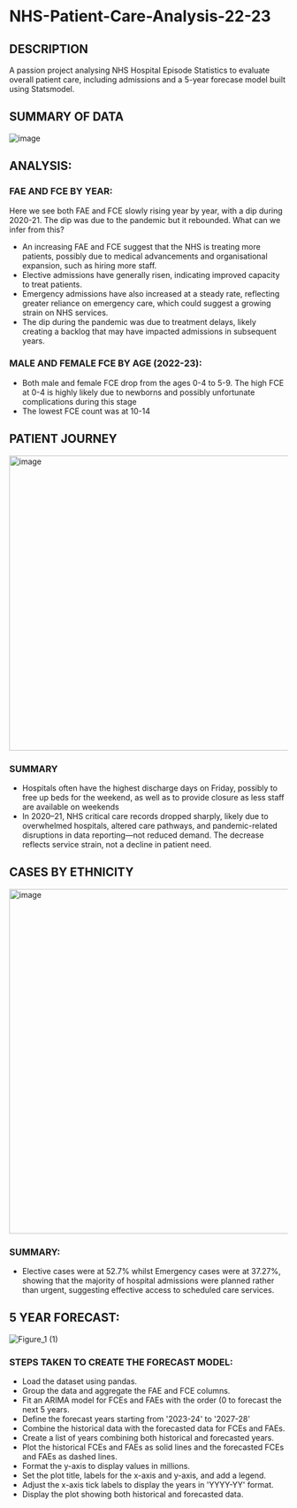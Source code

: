 # NHS-Patient-Care-Analysis-22-23

## DESCRIPTION
A passion project analysing NHS Hospital Episode Statistics to evaluate overall patient care, including admissions and a 5-year forecase model built using Statsmodel.

## SUMMARY OF DATA
![image](https://github.com/user-attachments/assets/43ade539-70ce-45e8-b606-ee83da1349a9)

## ANALYSIS:

### FAE AND FCE BY YEAR:
Here we see both FAE and FCE slowly rising year by year, with a dip during 2020-21. The dip was due to the pandemic but it rebounded. What can we infer from this?
- An increasing FAE and FCE suggest that the NHS is treating more patients, possibly due to medical advancements and organisational expansion, such as hiring more staff.
- Elective admissions have generally risen, indicating improved capacity to treat patients.
- Emergency admissions have also increased at a steady rate, reflecting greater reliance on emergency care, which could suggest a growing strain on NHS services.
- The dip during the pandemic was due to treatment delays, likely creating a backlog that may have impacted admissions in subsequent years.

### MALE AND FEMALE FCE BY AGE (2022-23):
- Both male and female FCE drop from the ages 0-4 to 5-9. The high FCE at 0-4 is highly likely due to newborns and possibly unfortunate complications during this stage
- The lowest FCE count was at 10-14

## PATIENT JOURNEY
<img width="951" height="533" alt="image" src="https://github.com/user-attachments/assets/727fe424-6dfd-42ad-9fd8-a4a76174c403" />

### SUMMARY
- Hospitals often have the highest discharge days on Friday, possibly to free up beds for the weekend, as well as to provide closure as less staff are available on weekends
- In 2020–21, NHS critical care records dropped sharply, likely due to overwhelmed hospitals, altered care pathways, and pandemic-related disruptions in data reporting—not reduced demand. The decrease reflects service strain, not a decline in patient need.

## CASES BY ETHNICITY
<img width="1113" height="623" alt="image" src="https://github.com/user-attachments/assets/0772b791-8cc2-4763-8edc-cef49d86e923" />

### SUMMARY:
- Elective cases were at 52.7% whilst Emergency cases were at 37.27%, showing that the majority of hospital admissions were planned rather than urgent, suggesting effective access to scheduled care services.

## 5 YEAR FORECAST:
![Figure_1 (1)](https://github.com/user-attachments/assets/56292bfc-d01d-42d3-b434-5716429d12e0)

### STEPS TAKEN TO CREATE THE FORECAST MODEL:
- Load the dataset using pandas.
- Group the data and aggregate the FAE and FCE columns.
- Fit an ARIMA model for FCEs and FAEs with the order (0 to forecast the next 5 years.
- Define the forecast years starting from '2023-24' to '2027-28'
- Combine the historical data with the forecasted data for FCEs and FAEs.
- Create a list of years combining both historical and forecasted years.
- Plot the historical FCEs and FAEs as solid lines and the forecasted FCEs and FAEs as dashed lines.
- Format the y-axis to display values in millions.
- Set the plot title, labels for the x-axis and y-axis, and add a legend.
- Adjust the x-axis tick labels to display the years in 'YYYY-YY' format.
- Display the plot showing both historical and forecasted data.
